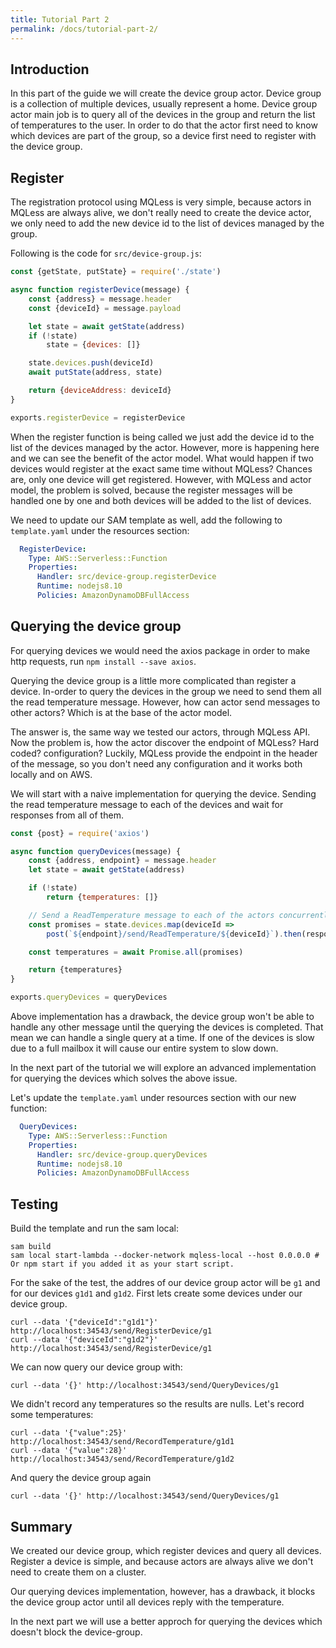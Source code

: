 ```yaml
---
title: Tutorial Part 2
permalink: /docs/tutorial-part-2/
---
```


## Introduction

In this part of the guide we will create the device group actor.
Device group is a collection of multiple devices, usually represent a home.
Device group actor main job is to query all of the devices in the group and return the list of temperatures to the user.
In order to do that the actor first need to know which devices are part of the group, so a device first need to register with the device group.

## Register

The registration protocol using MQLess is very simple, because actors in MQLess are always alive, we don't really need to create the device actor, we only need to add the new device id to the list of devices managed by the group.

Following is the code for `src/device-group.js`:

```javascript
const {getState, putState} = require('./state')

async function registerDevice(message) {
    const {address} = message.header
    const {deviceId} = message.payload

    let state = await getState(address)
    if (!state)
        state = {devices: []}

    state.devices.push(deviceId)
    await putState(address, state)

    return {deviceAddress: deviceId}
}

exports.registerDevice = registerDevice
```

When the register function is being called we just add the device id to the list of the devices managed by the actor.
However, more is happening here and we can see the benefit of the actor model.
What would happen if two devices would register at the exact same time without MQLess? Chances are, only one device will get registered.
However, with MQLess and actor model, the problem is solved, because the register messages will be handled one by one and both devices will be added to the list of devices.

We need to update our SAM template as well, add the following to `template.yaml` under the resources section:

```yaml
  RegisterDevice:
    Type: AWS::Serverless::Function
    Properties:
      Handler: src/device-group.registerDevice
      Runtime: nodejs8.10
      Policies: AmazonDynamoDBFullAccess
```

## Querying the device group

For querying devices we would need the axios package in order to make http requests, run `npm install --save axios`.

Querying the device group is a little more complicated than register a device.
In-order to query the devices in the group we need to send them all the read temperature message.
However, how can actor send messages to other actors? Which is at the base of the actor model.

The answer is, the same way we tested our actors, through MQLess API. Now the problem is, how the actor discover the endpoint of MQLess? Hard coded? configuration? Luckily, MQLess provide the endpoint in the header of the message, so you don't need any configuration and it works both locally and on AWS.
 
We will start with a naive implementation for querying the device. Sending the read temperature message to each of the devices and wait for responses from all of them. 

```javascript
const {post} = require('axios')

async function queryDevices(message) {
    const {address, endpoint} = message.header
    let state = await getState(address)

    if (!state)
        return {temperatures: []}

    // Send a ReadTemperature message to each of the actors concurrently and collecting the responses.
    const promises = state.devices.map(deviceId =>
        post(`${endpoint}/send/ReadTemperature/${deviceId}`).then(response => response.data))

    const temperatures = await Promise.all(promises)

    return {temperatures}
}

exports.queryDevices = queryDevices
```

Above implementation has a drawback, the device group won't be able to handle any other message until the querying the devices is completed. That mean we can handle a single query at a time. If one of the devices is slow due to a full mailbox it will cause our entire system to slow down.

In the next part of the tutorial we will explore an advanced implementation for querying the devices which solves the above issue.

Let's update the `template.yaml` under resources section with our new function:

```yaml
  QueryDevices:
    Type: AWS::Serverless::Function
    Properties:
      Handler: src/device-group.queryDevices
      Runtime: nodejs8.10
      Policies: AmazonDynamoDBFullAccess
```   

## Testing

Build the template and run the sam local:

```shell
sam build
sam local start-lambda --docker-network mqless-local --host 0.0.0.0 # Or npm start if you added it as your start script.
```

For the sake of the test, the addres of our device group actor will be `g1` and for our devices `g1d1` and `g1d2`.
First lets create some devices under our device group.

```shell
curl --data '{"deviceId":"g1d1"}' http://localhost:34543/send/RegisterDevice/g1
curl --data '{"deviceId":"g1d2"}' http://localhost:34543/send/RegisterDevice/g1
```

We can now query our device group with:

```shell
curl --data '{}' http://localhost:34543/send/QueryDevices/g1
```

We didn't record any temperatures so the results are nulls.
Let's record some temperatures:

```shell
curl --data '{"value":25}' http://localhost:34543/send/RecordTemperature/g1d1
curl --data '{"value":28}' http://localhost:34543/send/RecordTemperature/g1d2
```

And query the device group again

```shell
curl --data '{}' http://localhost:34543/send/QueryDevices/g1
```

## Summary

We created our device group, which register devices and query all devices.
Register a device is simple, and because actors are always alive we don't need to create them on a cluster.

Our querying devices implementation, however, has a drawback, it blocks the device group actor until all devices reply with the temperature. 

In the next part we will use a better approch for querying the devices which doesn't block the device-group.





